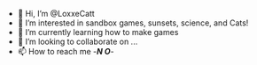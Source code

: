 - 👋 Hi, I’m @LoxxeCatt
- 👀 I’m interested in sandbox games, sunsets, science, and Cats!
- 🌱 I’m currently learning how to make games
- 💞️ I’m looking to collaborate on ...
- 📫 How to reach me -***N O***-

<!---
LoxxeCatt/LoxxeCatt is a ✨ special ✨ repository because its `README.md` (this file) appears on your GitHub profile.
You can click the Preview link to take a look at your changes.
--->

